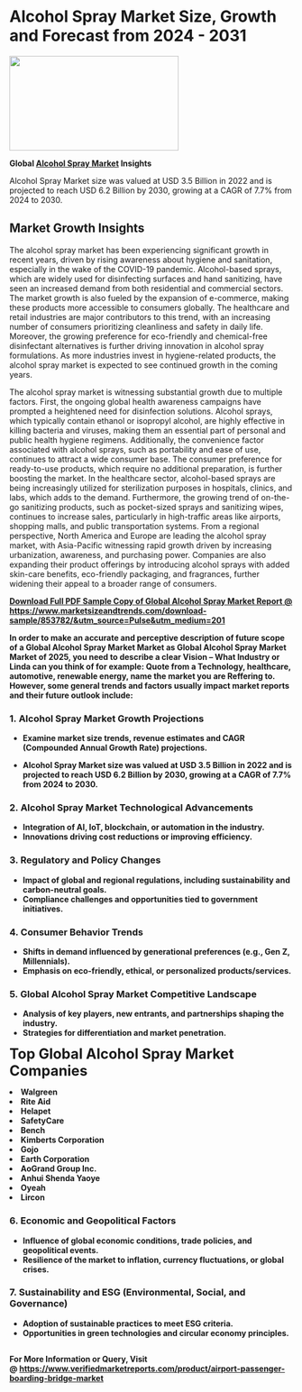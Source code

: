<H1>Alcohol Spray Market Size, Growth and Forecast from 2024 - 2031</H1><img class="aligncenter size-medium wp-image-584254" src="https://thirdeyenews.in/wp-content/uploads/2024/09/Global-Market-Research-300x168.jpeg" alt="" width="300" height="168" /><p><strong>Global&nbsp;<a href="https://www.marketsizeandtrends.com/download-sample/853782/&amp;utm_source=Pulse&amp;utm_medium=201">Alcohol Spray Market</a> Insights</strong></p><p>Alcohol Spray Market size was valued at USD 3.5 Billion in 2022 and is projected to reach USD 6.2 Billion by 2030, growing at a CAGR of 7.7% from 2024 to 2030.</p><p><h2>Market Growth Insights</h2> <p>The alcohol spray market has been experiencing significant growth in recent years, driven by rising awareness about hygiene and sanitation, especially in the wake of the COVID-19 pandemic. Alcohol-based sprays, which are widely used for disinfecting surfaces and hand sanitizing, have seen an increased demand from both residential and commercial sectors. The market growth is also fueled by the expansion of e-commerce, making these products more accessible to consumers globally. The healthcare and retail industries are major contributors to this trend, with an increasing number of consumers prioritizing cleanliness and safety in daily life. Moreover, the growing preference for eco-friendly and chemical-free disinfectant alternatives is further driving innovation in alcohol spray formulations. As more industries invest in hygiene-related products, the alcohol spray market is expected to see continued growth in the coming years.</p> <p><strong><a href="#"></a></strong></p> <p>The alcohol spray market is witnessing substantial growth due to multiple factors. First, the ongoing global health awareness campaigns have prompted a heightened need for disinfection solutions. Alcohol sprays, which typically contain ethanol or isopropyl alcohol, are highly effective in killing bacteria and viruses, making them an essential part of personal and public health hygiene regimens. Additionally, the convenience factor associated with alcohol sprays, such as portability and ease of use, continues to attract a wide consumer base. The consumer preference for ready-to-use products, which require no additional preparation, is further boosting the market. In the healthcare sector, alcohol-based sprays are being increasingly utilized for sterilization purposes in hospitals, clinics, and labs, which adds to the demand. Furthermore, the growing trend of on-the-go sanitizing products, such as pocket-sized sprays and sanitizing wipes, continues to increase sales, particularly in high-traffic areas like airports, shopping malls, and public transportation systems. From a regional perspective, North America and Europe are leading the alcohol spray market, with Asia-Pacific witnessing rapid growth driven by increasing urbanization, awareness, and purchasing power. Companies are also expanding their product offerings by introducing alcohol sprays with added skin-care benefits, eco-friendly packaging, and fragrances, further widening their appeal to a broader range of consumers.</p> <p><strong><a href="#"></p><p><span class=""><strong>Download Full PDF Sample Copy of Global Alcohol Spray Market Report</strong> @ <a href="https://www.marketsizeandtrends.com/download-sample/853782/&amp;utm_source=Pulse&amp;utm_medium=201" target="_blank">https://www.marketsizeandtrends.com/download-sample/853782/&amp;utm_source=Pulse&amp;utm_medium=201</a></span></p><p>In order to make an accurate and perceptive description of future scope of a Global&nbsp;Alcohol Spray Market Market as Global&nbsp;Alcohol Spray Market Market of 2025, you need to describe a clear Vision &ndash; What Industry or Linda can you think of for example: Quote from a Technology, healthcare, automotive, renewable energy, name the market you are Reffering to. However, some general trends and factors usually impact market reports and their future outlook include:</p><h3>1.&nbsp;<strong>Alcohol Spray Market Growth Projections</strong></h3><ul><li>Examine market size trends, revenue estimates and CAGR (Compounded Annual Growth Rate) projections.</li><li><p>Alcohol Spray Market size was valued at USD 3.5 Billion in 2022 and is projected to reach USD 6.2 Billion by 2030, growing at a CAGR of 7.7% from 2024 to 2030.</p></li></ul><h3>2.&nbsp;<strong>Alcohol Spray Market Technological Advancements</strong></h3><ul><li>Integration of AI, IoT, blockchain, or automation in the industry.</li><li>Innovations driving cost reductions or improving efficiency.</li></ul><h3>3.&nbsp;<strong>Regulatory and Policy Changes</strong></h3><ul><li>Impact of global and regional regulations, including sustainability and carbon-neutral goals.</li><li>Compliance challenges and opportunities tied to government initiatives.</li></ul><h3>4.&nbsp;<strong>Consumer Behavior Trends</strong></h3><ul><li>Shifts in demand influenced by generational preferences (e.g., Gen Z, Millennials).</li><li>Emphasis on eco-friendly, ethical, or personalized products/services.</li></ul><h3>5.&nbsp;<strong>Global Alcohol Spray Market Competitive Landscape</strong></h3><ul><li>Analysis of key players, new entrants, and partnerships shaping the industry.</li><li>Strategies for differentiation and market penetration.</li></ul><p data-pm-slice="1 1 []"><span style="color: inherit; font-family: inherit; font-size: 25px;">Top Global Alcohol Spray Market Companies</span></p><div class="" data-test-id=""><p><li>Walgreen</li><li> Rite Aid</li><li> Helapet</li><li> SafetyCare</li><li> Bench</li><li> Kimberts Corporation</li><li> Gojo</li><li> Earth Corporation</li><li> AoGrand Group Inc.</li><li> Anhui Shenda Yaoye</li><li> Oyeah</li><li> Lircon</li></p></div><h3>6.&nbsp;<strong>Economic and Geopolitical Factors</strong></h3><ul><li>Influence of global economic conditions, trade policies, and geopolitical events.</li><li>Resilience of the market to inflation, currency fluctuations, or global crises.</li></ul><h3>7.&nbsp;<strong>Sustainability and ESG (Environmental, Social, and Governance)</strong></h3><ul><li>Adoption of sustainable practices to meet ESG criteria.</li><li>Opportunities in green technologies and circular economy principles.</li></ul><h2><strong style="font-size: 14px;">For More Information or Query, Visit @&nbsp;</strong><a style="background-color: #ffffff; font-size: 14px;" href="https://www.marketsizeandtrends.com/report/alcohol-spray-market/" target="_blank">https://www.verifiedmarketreports.com/product/airport-passenger-boarding-bridge-market</a></h2>
